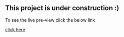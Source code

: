 ## This project is under construction :)

To see the live pre-view click the below link

[click here](https://vikashpatel04.github.io/dhanalakshmi_textiles/)
